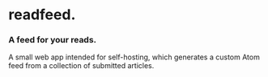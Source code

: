 # readfeed.
### A feed for your reads.

A small web app intended for self-hosting, which generates a custom Atom feed
from a collection of submitted articles.
